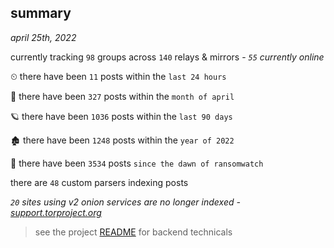 
## summary
_april 25th, 2022_

currently tracking `98` groups across `140` relays & mirrors - _`55` currently online_

⏲ there have been `11` posts within the `last 24 hours`

🦈 there have been `327` posts within the `month of april`

🪐 there have been `1036` posts within the `last 90 days`

🏚 there have been `1248` posts within the `year of 2022`

🦕 there have been `3534` posts `since the dawn of ransomwatch`

there are `48` custom parsers indexing posts

_`20` sites using v2 onion services are no longer indexed - [support.torproject.org](https://support.torproject.org/onionservices/v2-deprecation/)_

> see the project [README](https://github.com/thetanz/ransomwatch#ransomwatch--) for backend technicals
